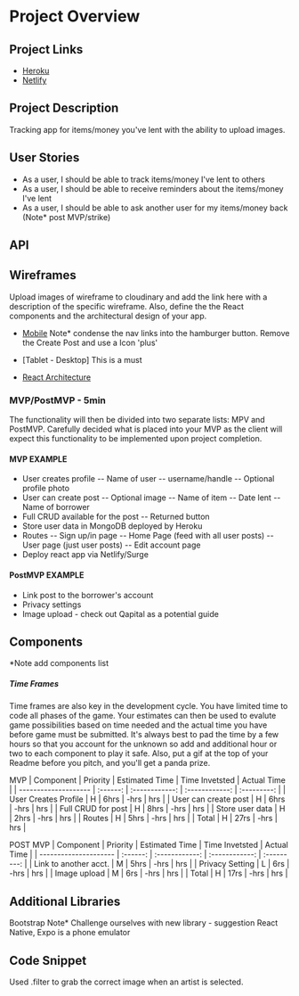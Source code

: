 # Project Overview

## Project Links

- [Heroku]()
- [Netlify]()

## Project Description

Tracking app for items/money you've lent with the ability to upload images.

## User Stories

- As a user, I should be able to track items/money I've lent to others
- As a user, I should be able to receive reminders about the items/money I've lent
- As a user, I should be able to ask another user for my items/money back (Note* post MVP/strike)

## API

## Wireframes

Upload images of wireframe to cloudinary and add the link here with a description of the specific wireframe. Also, define the the React components and the architectural design of your app.

- [Mobile](https://res.cloudinary.com/dpn6ltns1/image/upload/v1595017437/Project%203/Screenshot_from_2020-07-17_16-21-51_bohmdt.png)
Note* condense the nav links into the hamburger button. Remove the Create Post and use a Icon 'plus'

- [Tablet - Desktop] This is a must
- [React Architecture](https://res.cloudinary.com/dpn6ltns1/image/upload/v1595017445/Project%203/Screenshot_from_2020-07-17_16-21-22_frymj8.png)

### MVP/PostMVP - 5min

The functionality will then be divided into two separate lists: MPV and PostMVP. Carefully decided what is placed into your MVP as the client will expect this functionality to be implemented upon project completion.

#### MVP EXAMPLE

- User creates profile
  -- Name of user
  -- username/handle
  -- Optional profile photo
- User can create post
  -- Optional image
  -- Name of item
  -- Date lent
  -- Name of borrower
- Full CRUD available for the post
  -- Returned button
- Store user data in MongoDB deployed by Heroku
- Routes
  -- Sign up/in page
  -- Home Page (feed with all user posts)
  -- User page (just user posts)
  -- Edit account page
- Deploy react app via Netlify/Surge

#### PostMVP EXAMPLE

- Link post to the borrower's account
- Privacy settings
- Image upload - check out Qapital as a potential guide

## Components

*Note add components list

##### Time Frames

Time frames are also key in the development cycle. You have limited time to code all phases of the game. Your estimates can then be used to evalute game possibilities based on time needed and the actual time you have before game must be submitted. It's always best to pad the time by a few hours so that you account for the unknown so add and additional hour or two to each component to play it safe. Also, put a gif at the top of your Readme before you pitch, and you'll get a panda prize.

MVP
| Component            | Priority | Estimated Time | Time Invetsted | Actual Time |
| -------------------- | :------: | :------------: | :------------: | :---------: |
| User Creates Profile |    H     |      6hrs      |      -hrs      |    hrs      |
| User can create post |    H     |      6hrs      |      -hrs      |    hrs      |
| Full CRUD for post   |    H     |      8hrs      |      -hrs      |   hrs       |
| Store user data      |    H     |      2hrs      |      -hrs      |   hrs       |
| Routes               |    H     |      5hrs      |      -hrs      |    hrs      |
| Total                |    H     |      27rs      |      -hrs      |     hrs     |

POST MVP
| Component             | Priority | Estimated Time | Time Invetsted | Actual Time |
| --------------------- | :------: | :------------: | :------------: | :---------: |
| Link to another acct. |    M     |      5hrs      |      -hrs      |    hrs      |
| Privacy Setting       |    L     |      6rs       |      -hrs      |    hrs      |
| Image upload          |    M     |      6rs       |      -hrs      |     hrs     |
| Total                 |    H     |      17rs      |      -hrs      |     hrs     |

## Additional Libraries

Bootstrap
Note* Challenge ourselves with new library - suggestion React Native, Expo is a phone emulator

## Code Snippet

Used .filter to grab the correct image when an artist is selected.

```

```
